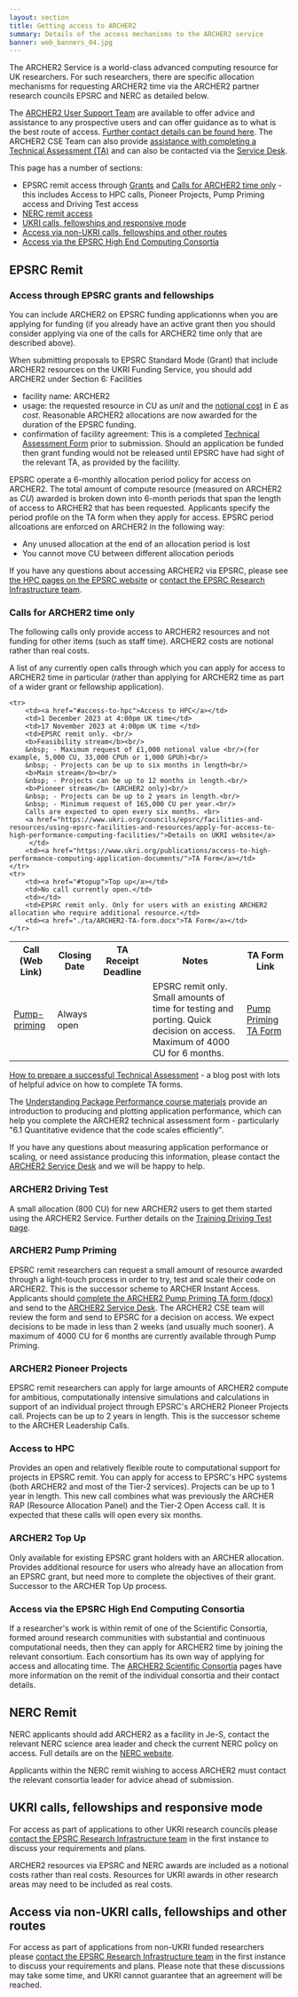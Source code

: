 ```yaml
---
layout: section
title: Getting access to ARCHER2 
summary: Details of the access mechanisms to the ARCHER2 service
banner: web_banners_04.jpg
---
```


The ARCHER2 Service is a world-class advanced computing resource for UK researchers. For such researchers, there are specific allocation mechanisms for requesting ARCHER2 time via the ARCHER2 partner research councils EPSRC and NERC as detailed below. 

The [ARCHER2 User Support Team](mailto:support@archer2.ac.uk) are available to offer advice and assistance to any prospective users and can offer guidance as to what is the best route of access. [Further contact details can be found here](https://www.archer2.ac.uk/support-access/servicedesk.html).
The ARCHER2 CSE Team can also provide [assistance with completing a Technical Assessment (TA)](https://www.archer2.ac.uk/news/2022/08/03/technical-assessments.html "Help on completing a successful TA")  and can also be contacted via the [Service Desk](mailto:support@archer2.ac.uk). 

This page has a number of sections:

- EPSRC remit access through [Grants](#epsrc-grants) and [Calls for ARCHER2 time only](#archer2-time-calls) - this includes Access to HPC calls, Pioneer Projects, Pump Priming access and Driving Test access
- [NERC remit access](#nerc) 
- [UKRI calls, fellowships and responsive mode](#ukri-calls)
- [Access via non-UKRI calls, fellowships and other routes](#other-calls)
- [Access via the EPSRC High End Computing Consortia](#consortia)

<!-- TODO: add section "Which access route should I choose" -->

<a id="epsrc"></a>
## EPSRC Remit

<a id="epsrc-grants"></a>
### Access through EPSRC grants and fellowships
You can include ARCHER2 on EPSRC funding applicationns when you are applying for funding (if you already have an
active grant then you should consider applying via one of the calls for ARCHER2 time only that are described
above).

When submitting proposals to EPSRC Standard Mode (Grant) that include ARCHER2 resources on the UKRI Funding Service, you should add ARCHER2  under Section 6: Facilities

- facility name: ARCHER2
- usage: the requested resource in CU as *unit* and the [notional cost](http://www.archer2.ac.uk/support-access/cu-calc.html#cu-rates-and-costs) in £ as *cost*. Reasonable ARCHER2 allocations are
now awarded for the duration of the EPSRC funding. 
- confirmation of facility agreement: This is a completed [Technical Assessment Form](ta/ARCHER2-TA-form.docx)   prior to submission.  Should an application be funded then grant funding would not be released until EPSRC have had sight of the relevant TA, as provided by the facililty. 




EPSRC operate a 6-monthly allocation period policy for access on ARCHER2. The total amount of compute resource
(measured on ARCHER2 as *CU*) awarded is broken down into 6-month periods that span the length of  access to ARCHER2
that has been requested. Applicants specify the period profile on the TA form when they apply for access.
EPSRC period allcoations are enforced on ARCHER2 in the following way: 

- Any unused allocation at the end of an allocation period is lost  
- You cannot move CU between different allocation periods

If you have any questions about accessing ARCHER2 via EPSRC, please see
[the HPC pages on the EPSRC website](https://epsrc.ukri.org/research/facilities/hpc/) or
[contact the EPSRC Research Infrastructure team](mailto:researchinfrastructure@epsrc.ukri.org).

<a id="archer2-time-calls"></a>
### Calls for ARCHER2 time only
The following calls only provide access to ARCHER2 resources and not funding for other items (such
as staff time). ARCHER2 costs are notional rather than real costs.

A list of any currently open calls through which you can apply for access to ARCHER2 time in particular (rather than applying for ARCHER2 time as part of a wider grant or fellowship application).

<table>
	<tr>
		<th >Call (Web Link)</th>
		<th >Closing Date</th>
		<th >TA Receipt Deadline</th>
		<th >Notes</th>
		<th >TA Form Link</th>
	</tr>
	<tr>
		<td><a href="#pump-priming">Pump-priming</a></td>
		<td>Always open</td>
		<td></td>
		<td>EPSRC remit only. Small amounts of time for testing and porting. Quick decision on access. Maximum of 4000 CU for 6 months.</td>
		<td><a href="./ta/ARCHER2-PumpPriming-form.docx">Pump Priming TA Form</a></td>
	</tr>

	<tr>
		<td><a href="#access-to-hpc">Access to HPC</a></td>
		<td>1 December 2023 at 4:00pm UK time</td>
		<td>17 November 2023 at 4:00pm UK time </td>
		<td>EPSRC remit only. <br/>
		<b>Feasibility stream</b><br/>
		&nbsp; - Maximum request of £1,000 notional value <br/>(for example, 5,000 CU, 33,000 CPUh or 1,000 GPUh)<br/>
		&nbsp; - Projects can be up to six months in length<br/>
		<b>Main stream</b><br/>
		&nbsp; - Projects can be up to 12 months in length.<br/>
		<b>Pioneer stream</b> (ARCHER2 only)<br/>
		&nbsp; - Projects can be up to 2 years in length.<br/>
		&nbsp; - Minimum request of 165,000 CU per year.<br/>
		Calls are expected to open every six months. <br>
		<a href="https://www.ukri.org/councils/epsrc/facilities-and-resources/using-epsrc-facilities-and-resources/apply-for-access-to-high-performance-computing-facilities/">Details on UKRI website</a>
		 </td>
		<td><a href="https://www.ukri.org/publications/access-to-high-performance-computing-application-documents/">TA Form</a></td>
	</tr>
	<tr>
		<td><a href="#topup">Top up</a></td>
		<td>No call currently open.</td>
		<td></td>
		<td>EPSRC remit only. Only for users with an existing ARCHER2 allocation who require additional resource.</td>
		<td><a href="./ta/ARCHER2-TA-form.docx">TA Form</a></td>
	</tr>
</table>

[How to prepare a successful Technical Assessment](https://www.archer2.ac.uk/news/2022/08/03/technical-assessments.html) - a blog post with lots of helpful advice on how to complete TA forms.

The [Understanding Package Performance course materials](https://www.archer2.ac.uk/training/courses/211028-package-performance/#materials) provide an introduction to producing and plotting application performance, which can help you complete the ARCHER2 technical assessment form - particularly "6.1 Quantitative evidence that the code scales efficiently". 

If you have any questions about measuring application performance or scaling, or need assistance producing this information, please contact the [ARCHER2 Service Desk](mailto:support@archer2.ac.uk) and we will be happy to help.

<a id="driving-test"></a>
### ARCHER2 Driving Test

A small allocation (800 CU) for new ARCHER2 users to get them started using the ARCHER2 Service.  Further details on the [Training Driving Test page](https://www.archer2.ac.uk/training/driving-test.html).


<a id="pump-priming"></a>
### ARCHER2 Pump Priming

EPSRC remit researchers can request a small amount of resource awarded through a light-touch process in order to try, test and scale their code on ARCHER2. This is the successor scheme to ARCHER Instant Access. Applicants should [complete the ARCHER2 Pump Priming TA form (docx)](ta/ARCHER2-PumpPriming-form.docx) and send to the [ARCHER2 Service Desk](mailto:support@archer2.ac.uk). The ARCHER2 CSE team will review the form and send to EPSRC for a decision on access. We expect decisions to be made in less than 2 weeks (and usually much sooner). A maximum of 4000 CU for 6 months are currently available through Pump Priming.


<a id="pioneer-projects"></a>
### ARCHER2 Pioneer Projects
EPSRC remit researchers can apply for large amounts of ARCHER2 compute for ambitious, computationally intensive simulations and calculations in support of an individual project through EPSRC's ARCHER2 Pioneer Projects call.  Projects can be up to 2 years in length.  This is the successor scheme to the ARCHER Leadership Calls.

<a id="access-to-hpc"></a>
### Access to HPC
Provides an open and relatively flexible route to computational support for projects in EPSRC remit.
You can apply for access to EPSRC's HPC systems (both ARCHER2 and most of the Tier-2 services). Projects can be up to 1 year in length. This new call combines what was previously the ARCHER RAP (Resource Allocation Panel) and the Tier-2 Open Access call. It is expected that these calls will open every six months.


<a id="topup"></a>
### ARCHER2 Top Up
Only available for existing EPSRC grant holders with an ARCHER allocation. Provides additional resource for users who already have an allocation from an EPSRC grant, but need more to complete the objectives of their grant. Successor to the ARCHER Top Up process.

<a id="consortia"></a>
### Access via the EPSRC High End Computing Consortia
If a researcher's work is within remit of one of the Scientific Consortia, formed around research communities with substantial and continuous computational needs, then they can apply for ARCHER2 time by joining the relevant consortium. Each consortium has its own way of applying for access and allocating time. The [ARCHER2 Scientific Consortia](https://www.archer2.ac.uk/research/consortia/) pages have more information on the remit of the individual consortia and their contact details. 

<a id="nerc"></a>
## NERC Remit
NERC applicants should add ARCHER2 as a facility in Je-S, contact the relevant NERC science area leader and check the
current NERC policy on access. Full details are on the [NERC website](https://www.ukri.org/councils/nerc/facilities-and-resources/find-a-nerc-facility-or-resource/applying-to-use-high-performance-computing-services/). 

Applicants within the NERC remit wishing to access ARCHER2 must contact the relevant consortia leader for advice
ahead of submission. 


<a id="ukri-calls"></a>
## UKRI calls, fellowships and responsive mode
For access as part of applications to other UKRI research councils please
[contact the EPSRC Research Infrastructure team](mailto:researchinfrastructure@epsrc.ukri.org) in the first
instance to discuss your requirements and plans. 

ARCHER2 resources via EPSRC and NERC awards are included as a notional costs rather than real costs. Resources for 
UKRI awards in other research areas may need to be included as real costs. 


<a id="other-calls"></a>
## Access via non-UKRI calls, fellowships and other routes

For access as part of applications from non-UKRI funded researchers please
[contact the EPSRC Research Infrastructure team](mailto:researchinfrastructure@epsrc.ukri.org) in the first instance to 
discuss your requirements and plans. Please note that these discussions may take some time, and UKRI cannot guarantee that an agreement will be reached. 

<!-- TODO: add industry access details -->


<!--
<a id="prace"></a>
## Access via PRACE

[PRACE](https://prace-ri.eu/) is a pan-European infrastructure that provides access to HPC systems hosted across Europe. PRACE runs a number of different calls through which researchers can gain access to HPC resources. Information on the calls is available on [the PRACE website](https://prace-ri.eu/hpc-access/).

### Guidance on access to PRACE machine for UK scientists

The UK (via EPSRC, STFC and BBSRC) are now paying around £1M a year to be members of PRACE and to get access to the PRACE machines for UK scientists. 
In order to maximise the amount of time obtained, and to help those thinking of applying, the following guidance has been developed by Sylvain Laizet and Debora Sijacki, 
who have had a lot of experience and success in applying to PRACE. Thanks to them for their help. If anyone else would like to add anything based on their experiences, 
please contact the ARCHER2 team [support@archer2.ac.uk]((mailto:support@archer2.ac.uk)). 

First of all, it may be obvious but it is very important to read all the information on the [PRACE website](https://prace-ri.eu/). The main sources of information are the User documentation pages and the Best practice guides on the PRACE website. Make yourself aware of how to apply and what the application procedures are. You might have to apply several time before being successful. The good thing is that you will be able to use the feedback from the referees to improve your application.

You need to see a PRACE proposal in a similar way as a full RCUK proposal. Do not wait until the last minute to write your proposal. Make sure that your colleagues read it and give you valuable feedback. The scientific aspect is of crucial importance. You will need to demonstrate novelty, impact and timeliness. This is the most important part of the proposal.

Building a good team with EU partners is essential (each member of the team needs to have a specific expertise). Your experience of using HPC resources in the past and how you will manage using a Tier-0 system are also very important. It is worth emphasizing if the simulation data have a legacy value: what will be shared with the scientific community and how.

Aim for big but it is important to check how much resources are available on a given system (might be risky to ask for > 40%-50% of the system's core hours). You must aim for simulations that can only be performed on Tier 0 Systems, not on Tier 1 Systems.

You will need to produce scalability plots and representative benchmarks. If you do not have representative benchmarks and data to justify the resource request you need to apply for a Preparatory Project (http://www.prace-ri.eu/prace-preparatory-access/), which allows you to port your code, to test it, and to collect all the information necessary for a full proposal.

It is important to have a detailed plan of when/how the simulations will be setup/run/data copied/stored and what are the RAM/I/O/storage requirements at any given stage. Also have a detailed project management plan: who will do what in the collaboration, how data will be shared, meeting/telecon schedule, plans for paper writing, project webpage etc.

PRACE calls are advertised on the [PRACE website](https://prace-ri.eu/).   

-->
